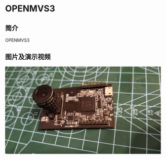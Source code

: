 # OPENMVS3

<a id = "openmvs3"></a>

## 简介

OPENMVS3


## 图片及演示视频

![openmvs3](img/openmvs3_1.jpg)  
<br />  


